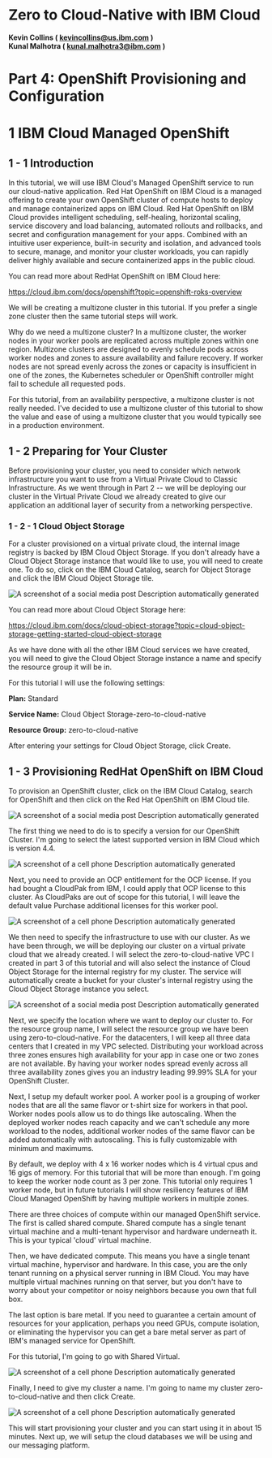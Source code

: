 Zero to Cloud-Native with IBM Cloud
===================================
**Kevin Collins ( kevincollins@us.ibm.com )**  
**Kunal Malhotra ( kunal.malhotra3@ibm.com )**

Part 4: OpenShift Provisioning and Configuration
================================================

1 IBM Cloud Managed OpenShift
=============================

1 - 1 Introduction
-----------------

In this tutorial, we will use IBM Cloud's Managed OpenShift service to
run our cloud-native application. Red Hat OpenShift on IBM Cloud is a
managed offering to create your own OpenShift cluster of compute hosts
to deploy and manage containerized apps on IBM Cloud. Red Hat OpenShift
on IBM Cloud provides intelligent scheduling, self-healing, horizontal
scaling, service discovery and load balancing, automated rollouts and
rollbacks, and secret and configuration management for your apps.
Combined with an intuitive user experience, built-in security and
isolation, and advanced tools to secure, manage, and monitor your
cluster workloads, you can rapidly deliver highly available and secure
containerized apps in the public cloud.

You can read more about RedHat OpenShift on IBM Cloud here:

<https://cloud.ibm.com/docs/openshift?topic=openshift-roks-overview>

We will be creating a multizone cluster in this tutorial. If you prefer
a single zone cluster then the same tutorial steps will work.

Why do we need a multizone cluster? In a multizone cluster, the worker
nodes in your worker pools are replicated across multiple zones within
one region. Multizone clusters are designed to evenly schedule pods
across worker nodes and zones to assure availability and failure
recovery. If worker nodes are not spread evenly across the zones or
capacity is insufficient in one of the zones, the Kubernetes scheduler
or OpenShift controller might fail to schedule all requested pods.

For this tutorial, from an availability perspective, a multizone cluster
is not really needed. I've decided to use a multizone cluster of this
tutorial to show the value and ease of using a multizone cluster that
you would typically see in a production environment.

## 1 - 2 Preparing for Your Cluster

Before provisioning your cluster, you need to consider which network
infrastructure you want to use from a Virtual Private Cloud to Classic
Infrastructure. As we went through in Part 2 -- we will be deploying our
cluster in the Virtual Private Cloud we already created to give our
application an additional layer of security from a networking
perspective.

### 1 - 2 - 1 Cloud Object Storage

For a cluster provisioned on a virtual private cloud, the internal image
registry is backed by IBM Cloud Object Storage. If you don't already
have a Cloud Object Storage instance that would like to use, you will
need to create one. To do so, click on the IBM Cloud Catalog, search for
Object Storage and click the IBM Cloud Object Storage tile.

![A screenshot of a social media post Description automatically
generated](.//media/image1.png)

You can read more about Cloud Object Storage here:

<https://cloud.ibm.com/docs/cloud-object-storage?topic=cloud-object-storage-getting-started-cloud-object-storage>

As we have done with all the other IBM Cloud services we have created,
you will need to give the Cloud Object Storage instance a name and
specify the resource group it will be in.

For this tutorial I will use the following settings:

**Plan:** Standard

**Service Name:** Cloud Object Storage-zero-to-cloud-native

**Resource Group:** zero-to-cloud-native

After entering your settings for Cloud Object Storage, click Create.

## 1 - 3 Provisioning RedHat OpenShift on IBM Cloud

To provision an OpenShift cluster, click on the IBM Cloud Catalog,
search for OpenShift and then click on the Red Hat OpenShift on IBM
Cloud tile.

![A screenshot of a social media post Description automatically
generated](.//media/image2.png)

The first thing we need to do is to specify a version for our OpenShift
Cluster. I'm going to select the latest supported version in IBM Cloud
which is version 4.4.

![A screenshot of a cell phone Description automatically
generated](.//media/image3.png)

Next, you need to provide an OCP entitlement for the OCP license. If you
had bought a CloudPak from IBM, I could apply that OCP license to this
cluster. As CloudPaks are out of scope for this tutorial, I will leave
the default value Purchase additional licenses for this worker pool.

![A screenshot of a cell phone Description automatically
generated](.//media/image4.png)

We then need to specify the infrastructure to use with our cluster. As
we have been through, we will be deploying our cluster on a virtual
private cloud that we already created. I will select the
zero-to-cloud-native VPC I created in part 3 of this tutorial and will
also select the instance of Cloud Object Storage for the internal
registry for my cluster. The service will automatically create a bucket
for your cluster's internal registry using the Cloud Object Storage
instance you select.

![A screenshot of a social media post Description automatically
generated](.//media/image5.png)

Next, we specify the location where we want to deploy our cluster to.
For the resource group name, I will select the resource group we have
been using zero-to-cloud-native. For the datacenters, I will keep all
three data centers that I created in my VPC selected. Distributing your
workload across three zones ensures high availability for your app in
case one or two zones are not available. By having your worker nodes
spread evenly across all three availability zones gives you an industry
leading 99.99% SLA for your OpenShift Cluster.

Next, I setup my default worker pool. A worker pool is a grouping of
worker nodes that are all the same flavor or t-shirt size for workers in
that pool. Worker nodes pools allow us to do things like autoscaling.
When the deployed worker nodes reach capacity and we can't schedule any
more workload to the nodes, additional worker nodes of the same flavor
can be added automatically with autoscaling. This is fully customizable
with minimum and maximums.

By default, we deploy with 4 x 16 worker nodes which is 4 virtual cpus
and 16 gigs of memory. For this tutorial that will be more than enough.
I'm going to keep the worker node count as 3 per zone. This tutorial
only requires 1 worker node, but in future tutorials I will show
resiliency features of IBM Cloud Managed OpenShift by having multiple
workers in multiple zones.

There are three choices of compute within our managed OpenShift service.
The first is called shared compute. Shared compute has a single tenant
virtual machine and a multi-tenant hypervisor and hardware underneath
it. This is your typical 'cloud' virtual machine.

Then, we have dedicated compute. This means you have a single tenant
virtual machine, hypervisor and hardware. In this case, you are the only
tenant running on a physical server running in IBM Cloud. You may have
multiple virtual machines running on that server, but you don't have to
worry about your competitor or noisy neighbors because you own that full
box.

The last option is bare metal. If you need to guarantee a certain amount
of resources for your application, perhaps you need GPUs, compute
isolation, or eliminating the hypervisor you can get a bare metal server
as part of IBM's managed service for OpenShift.

For this tutorial, I'm going to go with Shared Virtual.

![A screenshot of a cell phone Description automatically
generated](.//media/image6.png)

Finally, I need to give my cluster a name. I'm going to name my cluster
zero-to-cloud-native and then click Create.

![A screenshot of a cell phone Description automatically
generated](.//media/image7.png)

This will start provisioning your cluster and you can start using it in
about 15 minutes. Next up, we will setup the cloud databases we will be
using and our messaging platform.
